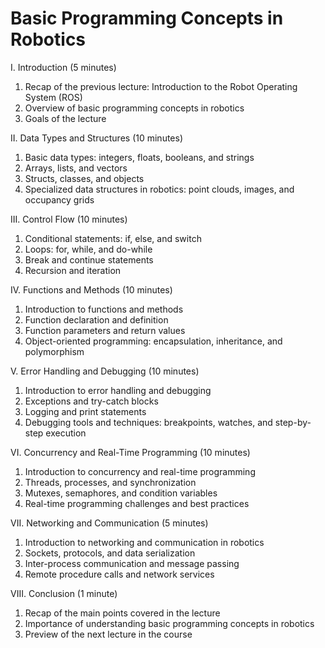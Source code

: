 # Basic Programming Concepts in Robotics

I. Introduction (5 minutes)

1. Recap of the previous lecture: Introduction to the Robot Operating System (ROS)
1. Overview of basic programming concepts in robotics
1. Goals of the lecture

II. Data Types and Structures (10 minutes)

1. Basic data types: integers, floats, booleans, and strings
1. Arrays, lists, and vectors
1. Structs, classes, and objects
1. Specialized data structures in robotics: point clouds, images, and occupancy grids

III. Control Flow (10 minutes)

1. Conditional statements: if, else, and switch
1. Loops: for, while, and do-while
1. Break and continue statements
1. Recursion and iteration

IV. Functions and Methods (10 minutes)

1. Introduction to functions and methods
1. Function declaration and definition
1. Function parameters and return values
1. Object-oriented programming: encapsulation, inheritance, and polymorphism

V. Error Handling and Debugging (10 minutes)

1. Introduction to error handling and debugging
1. Exceptions and try-catch blocks
1. Logging and print statements
1. Debugging tools and techniques: breakpoints, watches, and step-by-step execution

VI. Concurrency and Real-Time Programming (10 minutes)

1. Introduction to concurrency and real-time programming
1. Threads, processes, and synchronization
1. Mutexes, semaphores, and condition variables
1. Real-time programming challenges and best practices

VII. Networking and Communication (5 minutes)

1. Introduction to networking and communication in robotics
1. Sockets, protocols, and data serialization
1. Inter-process communication and message passing
1. Remote procedure calls and network services

VIII. Conclusion (1 minute)

1. Recap of the main points covered in the lecture
1. Importance of understanding basic programming concepts in robotics
1. Preview of the next lecture in the course
